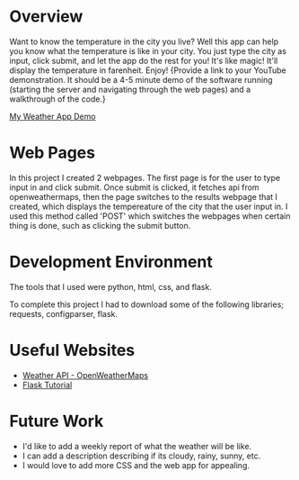 # Overview

Want to know the temperature in the city you live? Well this app can help you know what the temperature is like in your city. You just type the city as input, click submit, and let the app do the rest for you! It's like magic! It'll display the temperature in farenheit. Enjoy!
{Provide a link to your YouTube demonstration.  It should be a 4-5 minute demo of the software running (starting the server and navigating through the web pages) and a walkthrough of the code.}

[My Weather App Demo](https://youtu.be/onvgj6g53Xg)

# Web Pages

In this project I created 2 webpages. The first page is for the user to type input in and click submit. Once submit is clicked, it fetches api from openweathermaps, then the page switches to the results webpage that I created, which displays the tempereature of the city that the user input in. I used this method called 'POST' which switches the webpages when certain thing is done, such as clicking the submit button.
# Development Environment

The tools that I used were python, html, css, and flask.

To complete this project I had to download some of the following libraries; requests, configparser, flask.


# Useful Websites

* [Weather API - OpenWeatherMaps](https://openweathermap.org/api)
* [Flask Tutorial](https://www.tutorialspoint.com/flask/index.htm)

# Future Work

* I'd like to add a weekly report of what the weather will be like.
* I can add a description describing if its cloudy, rainy, sunny, etc.
* I would love to add more CSS and the web app for appealing.